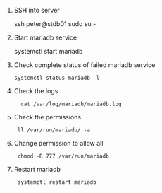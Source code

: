 1. SSH into server

    ssh peter@stdb01
    sudo su -

2. Start mariadb service
    
    systemctl start mariadb

3.  Check complete status of failed mariadb service

        systemctl status mariadb -l

4. Check the logs
        
         cat /var/log/mariadb/mariadb.log 

5. Check the permissions 
        
        ll /var/run/mariadb/ -a

6. Change permission to allow all

        chmod -R 777 /var/run/mariadb
        
7. Restart mariadb

        systemctl restart mariadb